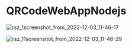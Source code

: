 # QRCodeWebAppNodejs

![rsz_1screenshot_from_2022-12-03_11-46-17](https://user-images.githubusercontent.com/60335269/205428273-1fb66423-ab91-4857-b311-b4cbad998909.png)

![rsz_11screenshot_from_2022-12-03_11-46-29](https://user-images.githubusercontent.com/60335269/205428280-f270134f-d8c3-492b-bb60-f2cbb3be7254.png)

